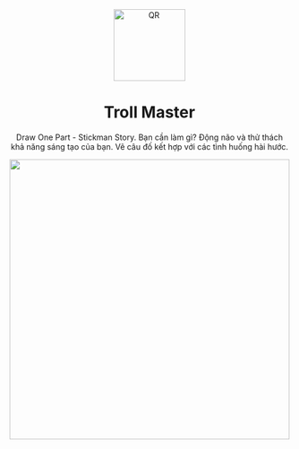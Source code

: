 <div align="center">
  <img src="https://user-images.githubusercontent.com/87349335/146357703-2e08d55a-6f64-4553-911c-e4d07ffa29e0.png" width="128" alt="QR" />
   <h1>Troll Master</h1>
   <p>Draw One Part - Stickman Story. Bạn cần làm gì? Động não và thử thách khả năng sáng tạo của bạn. Vẽ câu đố kết hợp với các tình huống hài hước.</p>
   <img src="https://user-images.githubusercontent.com/87349335/146789322-e7e52250-02bf-4d04-bf17-8ed87ce366ff.png" height="500"/>
</div>